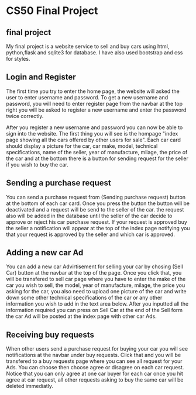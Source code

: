 # CS50 Final Project
## final project
My final project is a website service to sell and buy cars using html, python,flask and sqlite3 for database. I have also used bootstrap and css for styles.

## Login and Register
The first time you try to enter the home page, the website will asked the user to enter username and password. To get a new username and password, you will need to enter register page from the navbar at the top right you will be asked to register a new username and enter the password twice correctly.

After you register a new username and password you can now be able to sign into the website. The first thing you will see is the hompage "index page showing all the cars offered by other users for sale". Each car card should display a picture for the car, car make, model, technical specifications, name of the seller, year of manufacture, milage, the price of the car and at the bottom there is a button for sending request for the seller if you wish to buy the car. 

## Sending a purchase request
You can send a purchase request from (Sending purchase request) button at the bottom of each car card. Once you press the button the button will be deactivated and a request will be send to the seller of the car. the request also will be added in the database until the seller of the car decide to approve or reject his car purchase request. If your request is approved buy the seller a notification will appear at the top of the index page notifying you that your request is approved by the seller and which car is approved.

## Adding a new car Ad
You can add a new car Advirtisement for selling your car by chosing (Sell Car) button at the navbar at the top of the page. Once you click that, you will be transfered to sell car page where you have to enter the make of the car you wish to sell, the model, year of manufacture, milage, the price you asking for the car, you also need to upload one picture of the car and write down some other technical specifications of the car or any other information you wish to add in the text area below.
After you inputted all the information required you can press on Sell Car at the end of the Sell form the car Ad will be posted at the index page with other car Ads.

## Receiving buy requests
When other users send a purchase request for buying your car you will see notifications at the navbar under buy requests. Click that and you will be transfered to a buy requests page where you can see all request for your Ads. You can choose then choose agree or disagree on each car request. Notice that you can only agree at one car buyer for each car once you hit agree at car request, all other requests asking to buy the same car will be deleted immediatly.





